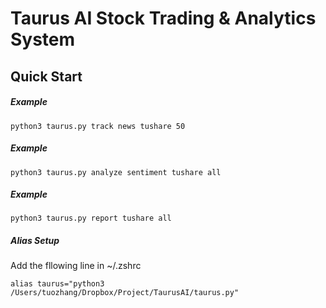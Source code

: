 # Taurus AI Stock Trading & Analytics System

Quick Start
---
##### Example
```
python3 taurus.py track news tushare 50
```

##### Example
```
python3 taurus.py analyze sentiment tushare all
```

##### Example
```
python3 taurus.py report tushare all
```

##### Alias Setup
Add the fllowing line in ~/.zshrc
```
alias taurus="python3 /Users/tuozhang/Dropbox/Project/TaurusAI/taurus.py"
```
